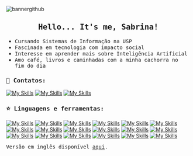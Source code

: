 
![bannergithub](https://github.com/user-attachments/assets/467fb538-3fe8-4354-9150-699e3b2a720d)


<h2 align='center'><samp>Hello... It's me, Sabrina!</samp></h2>

<ul>
  <li><samp>Cursando Sistemas de Informação na USP</samp></li>
  <li><samp>Fascinada em tecnologia com impacto social</samp></li>
  <li><samp>Interesse em aprender mais sobre Inteligência Artificial</samp></li>
  <li><samp>Amo café, livros e caminhadas com a minha cachorra no fim do dia</samp></li>
</ul>

<h3><samp>🍄 Contatos:</samp></h3>

[![My Skills](https://skillicons.dev/icons?i=linkedin)](https://www.linkedin.com/in/sabrina-cristan-4a850b234/)
[![My Skills](https://skillicons.dev/icons?i=gmail)](mailto:sabrina.cristan@gmail.com)
[![My Skills](https://skillicons.dev/icons?i=instagram)](https://www.instagram.com/sabrinacristan/)

<h3><samp>⭐ Linguagens e ferramentas:</samp></h3>

[![My Skills](https://skillicons.dev/icons?i=pycharm)](https://skillicons.dev)
[![My Skills](https://skillicons.dev/icons?i=python)](https://skillicons.dev)
[![My Skills](https://skillicons.dev/icons?i=vscode)](https://skillicons.dev)
[![My Skills](https://skillicons.dev/icons?i=js)](https://skillicons.dev)
[![My Skills](https://skillicons.dev/icons?i=css)](https://skillicons.dev)
[![My Skills](https://skillicons.dev/icons?i=html)](https://skillicons.dev)
[![My Skills](https://skillicons.dev/icons?i=bootstrap)](https://skillicons.dev)
[![My Skills](https://skillicons.dev/icons?i=figma)](https://skillicons.dev)
[![My Skills](https://skillicons.dev/icons?i=php)](https://skillicons.dev)
[![My Skills](https://skillicons.dev/icons?i=laravel)](https://skillicons.dev)
[![My Skills](https://skillicons.dev/icons?i=postman)](https://skillicons.dev)
[![My Skills](https://skillicons.dev/icons?i=mysql)](https://skillicons.dev)
[![My Skills](https://skillicons.dev/icons?i=eclipse)](https://skillicons.dev)
[![My Skills](https://skillicons.dev/icons?i=java)](https://skillicons.dev)
[![My Skills](https://skillicons.dev/icons?i=arduino)](https://skillicons.dev)
[![My Skills](https://skillicons.dev/icons?i=github)](https://skillicons.dev)
[![My Skills](https://skillicons.dev/icons?i=git)](https://skillicons.dev)
[![My Skills](https://skillicons.dev/icons?i=notion)](https://skillicons.dev)

<p><samp>Versão em inglês disponível <a href="./README_en.md">aqui</a>.</samp></p>
